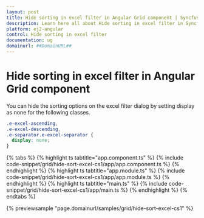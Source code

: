```yaml
---
layout: post
title: Hide sorting in excel filter in Angular Grid component | Syncfusion
description: Learn here all about Hide sorting in excel filter in Syncfusion Angular Grid component of Syncfusion Essential JS 2 and more.
platform: ej2-angular
control: Hide sorting in excel filter 
documentation: ug
domainurl: ##DomainURL##
---
```


# Hide sorting in excel filter in Angular Grid component

You can hide the sorting options on the excel filter dialog by setting display as none for the following classes.

```css
.e-excel-ascending,
.e-excel-descending,
.e-separator.e-excel-separator {
  display: none;
}

```

{% tabs %}
{% highlight ts tabtitle="app.component.ts" %}
{% include code-snippet/grid/hide-sort-excel-cs1/app/app.component.ts %}
{% endhighlight %}
{% highlight ts tabtitle="app.module.ts" %}
{% include code-snippet/grid/hide-sort-excel-cs1/app/app.module.ts %}
{% endhighlight %}
{% highlight ts tabtitle="main.ts" %}
{% include code-snippet/grid/hide-sort-excel-cs1/app/main.ts %}
{% endhighlight %}
{% endtabs %}
  
{% previewsample "page.domainurl/samples/grid/hide-sort-excel-cs1" %}